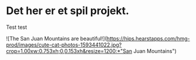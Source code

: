 # Det her er et spil projekt.

Test test

![The San Juan Mountains are beautiful!](https://hips.hearstapps.com/hmg-prod/images/cute-cat-photos-1593441022.jpg?crop=1.00xw:0.753xh;0,0.153xh&resize=1200:*"San Juan Mountains")

